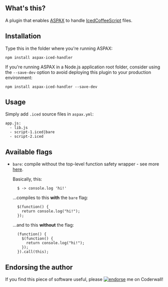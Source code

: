 ## What's this?
A plugin that enables [ASPAX](http://aspax.github.io) to handle [IcedCoffeeScript](http://maxtaco.github.io/coffee-script) files.

## Installation
Type this in the folder where you're running ASPAX:

    npm install aspax-iced-handler

If you're running ASPAX in a Node.js application root folder, consider using the `--save-dev` option to avoid deploying this plugin to your production environment:

    npm install aspax-iced-handler --save-dev

## Usage
Simply add `.iced` source files in `aspax.yml`:

    app.js:
      - lib.js
      - script-1.iced|bare
      - script-2.iced

## Available flags

- `bare`: compile without the top-level function safety wrapper - see more [here](http://maxtaco.github.io/coffee-script/#usage).

  Basically, this:

        $ -> console.log 'hi!'

  ...compiles to this **with** the `bare` flag:

        $(function() {
          return console.log("hi!");
        });

  ...and to this **without** the flag:

        (function() {
          $(function() {
            return console.log("hi!");
          });
        }).call(this);

## Endorsing the author
If you find this piece of software useful, please [![endorse](https://api.coderwall.com/icflorescu/endorsecount.png)](https://coderwall.com/icflorescu) me on Coderwall!

